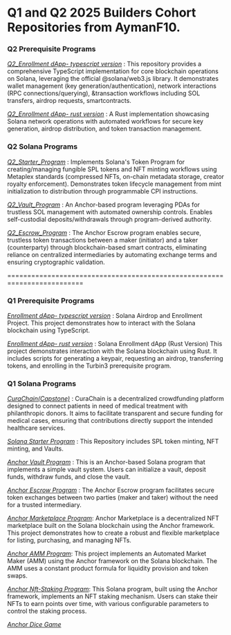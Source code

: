 <h1> Q1 and Q2 2025 Builders Cohort Repositories from AymanF10.</h1>

<h3> Q2 Prerequisite Programs</h3>

[*Q2_Enrollment dApp- typescript version*](https://github.com/AymanF10/Q2_Enrollment_dApp_Typescript_version)  : This repository provides a comprehensive TypeScript implementation for core blockchain operations on Solana, leveraging the official @solana/web3.js library. It demonstrates wallet management (key generation/authentication), network interactions (RPC connections/querying), &transaction workflows including SOL transfers, airdrop requests, smartcontracts.

[*Q2_Enrollment dApp- rust version*](https://github.com/AymanF10/Q2_Enrollment_dApp_Rust_version) : A Rust implementation showcasing Solana network operations with automated workflows for secure key generation, airdrop distribution, and token transaction management.

<h3> Q2 Solana Programs</h3>

[*Q2_Starter_Program*](https://github.com/AymanF10/Q2_Starter) : Implements Solana's Token Program for creating/managing fungible SPL tokens and NFT minting workflows using Metaplex standards (compressed NFTs, on-chain metadata storage, creator royalty enforcement). Demonstrates token lifecycle management from mint initialization to distribution through programmable CPI instructions.

[*Q2_Vault_Program*](https://github.com/AymanF10/Q2_Vault) : An Anchor-based program leveraging PDAs for trustless SOL management with automated ownership controls. Enables self-custodial deposits/withdrawals through program-derived authority.

[*Q2_Escrow_Program*](https://github.com/AymanF10/Q2_Escrow) : The Anchor Escrow program enables secure, trustless token transactions between a maker (initiator) and a taker (counterparty) through blockchain-based smart contracts, eliminating reliance on centralized intermediaries by automating exchange terms and ensuring cryptographic validation.

=========================================================================

<h3> Q1 Prerequisite Programs</h3>

[*Enrollment dApp- typescript version*](https://github.com/AymanF10/Enrollment_dApp_Typescript_version)  : Solana Airdrop and Enrollment Project. This project demonstrates how to interact with the Solana blockchain using TypeScript. 

[*Enrollment dApp- rust version*](https://github.com/AymanF10/Enrollment_dApp_Rust_version) : Solana Enrollment dApp (Rust Version)
This project demonstrates interaction with the Solana blockchain using Rust. It includes scripts for generating a keypair, requesting an airdrop, transferring tokens, and enrolling in the Turbin3 prerequisite program.

<h3> Q1 Solana Programs</h3>

[*CuraChain(Capstone)*](https://github.com/AymanF10/CuraChain) : CuraChain is a decentralized crowdfunding platform designed to connect patients in need of medical treatment with philanthropic donors. It aims to facilitate transparent and secure funding for medical cases, ensuring that contributions directly support the intended healthcare services.

[*Solana Starter Program*](https://github.com/AymanF10/solana-starter) : This Repository includes SPL token minting, NFT minting, and Vaults.

[*Anchor Vault Program*](https://github.com/AymanF10/anchor_vault) : This is an Anchor-based Solana program that implements a simple vault system. Users can initialize a vault, deposit funds, withdraw funds, and close the vault.

[*Anchor Escrow Program*](https://github.com/AymanF10/anchor_escrow) : The Anchor Escrow program facilitates secure token exchanges between two parties (maker and taker) without the need for a trusted intermediary.

[*Anchor Marketplace Program*](https://github.com/AymanF10/anchor_marketplace): Anchor Marketplace is a decentralized NFT marketplace built on the Solana blockchain using the Anchor framework. This project demonstrates how to create a robust and flexible marketplace for listing, purchasing, and managing NFTs.

[*Anchor AMM Program*](https://github.com/AymanF10/anchor_amm): This project implements an Automated Market Maker (AMM) using the Anchor framework on the Solana blockchain. The AMM uses a constant product formula for liquidity provision and token swaps.

[*Anchor Nft-Staking Program*](https://github.com/AymanF10/anchor_nft_staking): This Solana program, built using the Anchor framework, implements an NFT staking mechanism. Users can stake their NFTs to earn points over time, with various configurable parameters to control the staking process.

[*Anchor Dice Game*](https://github.com/AymanF10/anchor_dice_game)


